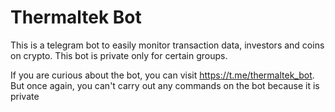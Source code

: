 # Thermaltek Bot

This is a telegram bot to easily monitor transaction data, investors and coins on crypto. This bot is private only for certain groups.

If you are curious about the bot, you can visit https://t.me/thermaltek_bot. But once again, you can't carry out any commands on the bot because it is private
